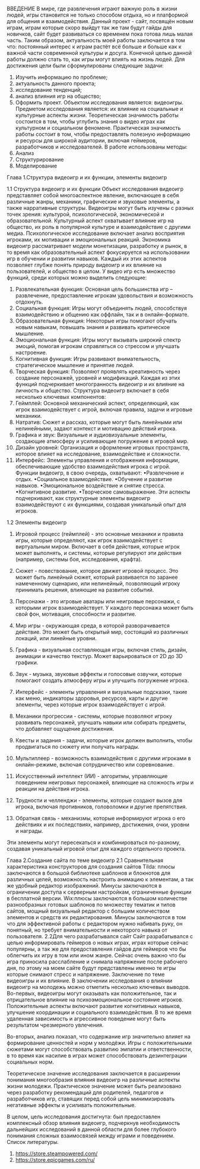 ВВЕДЕНИЕ
В мире, где развлечения играют важную роль в жизни людей, игры становится не только способом отдыха, но и платформой для общения и взаимодействия.
Данный проект - сайт, посвящён новым играм, играм которые скоро выйдут так же там будут гайды для новичков, сайт будет развиваться со временем пока готова лишь малая часть.
Таким образом, актуальность моей работы заключается в том что: постоянный интерес к играм растёт всё больше и больше как к важной части современной культуры и досуга.
Конечной целью данной работы должно стать то, как игры могут влиять на жизнь людей.
Для достижения цели были сформулированы следующие задачи: 
1) Изучить информацию по проблеме;
2) актуальность данного проекта;
3) исследование тенденций;
4) анализ влияния игр на общество; 
5) Оформить проект.
Объектом исследования является: видеоигры.
Предметом исследования является: их влияние на социальные и культурные  аспекты жизни.
Теоретическая значимость работы состоится в том, чтобы углубить знания о видео играх как культурном и  социальном феномене.
Практическая значимость работы состоит в том, чтобы предоставлять полезную информацию и ресурсы для широкой аудитории, включая геймеров, разработчиков и исследователей.
В работе использованы методы:
1) Анализ
2) Структурирование
3) Моделирование





Глава 1.Структура видеоигр и их функции, элементы видеоигр
 
1.1 Структура видеоигр и их функции
Объект исследования видеоигр представляет собой многоаспектное
явление, включающее в себя различные жанры, механики, графические и звуковые элементы, а также нарративные структуры. Видеоигры могут быть изучены с разных точек зрения: культурой, психологической, экономической и образовательной.
Культурный аспект охватывает влияние игр на общество, их роль в популярной культуре и взаимодействие с другими медиа. Психологическое исследование включает анализ восприятия игроками, их мотивации и эмоциональных реакций. Экономика видеоигр рассматривает модели монетизации, разработку и рынок, в то время как образовательный аспект фокусируется на использовании игр в обучении и развитии навыков.
Каждый их этих аспектов позволяет глубже понять природу видеоигр и их влияние на пользователей, и общество в целом.
У видео игр есть множество функций, среди которых можно выделить следующие: 
1. Развлекательная функция: Основная цель большинства игр – развлечение, предоставление игрокам удовольствия и возможность отдохнуть.
2. Социальная функция: Игры могут объединять людей, способствуя взаимодействию и общению как оффлайн, так и в онлайн-формате.
 3. Образовательная функция: Некоторые игры помогают обучать новым навыкам, повышать знания и развивать критическое мышление.
4. Эмоциональная функция: Игры могут вызывать широкий спектр эмоций, помогая игрокам справляться со стрессом и улучшать настроение.
5. Когнитивная функция: Игры развивают внимательность, стратегическое мышление и принятие людей.
6. Творческая функция: Позволяют проявлять креативность через создание персонажей, уровней и модификаций.
Каждая из этих функций подчеркивает многогранность видеоигр и их влияние на личность и общество.
Структура видеоигр включает в себя несколько ключевых компонентов:
1. Геймплей: Основной механический аспект, определяющий, как игрок взаимодействует с игрой, включая правила, задачи и игровые механики.
 2. Натратив: Сюжет и рассказ, которые могут быть линейными или нелинейными, задают контекст и мотивацию действий игрока.
3. Графика и звук: Визуальные и аудиовизуальные элементы, создающие атмосферу и усиливающие погружение в игровой мир.
4. Дизайн уровней: Организация и оформление игровых пространств, которое влияет на исследование, взаимодействие и сложности. 
5. Интерфейс: Элементы управления и отображения информации, обеспечивающие удобство взаимодействия игрока с игрой.
Функции видеоигр, в свою очередь, охватывают:
•Развлечение и отдых.
•Социальное взаимодействие.
•Обучение и развитие навыков.
•Эмоциональное воздействие и снятие стресса.
•Когнитивное развитие.
•Творческое самовыражение.
Эти аспекты подчеркивают, как структурные элементы видеоигр взаимодействуют с их функциями, создавая уникальный опыт для игроков.

1.2 Элементы видеоигр
1. Игровой процесс (геймплей) - это основные механики и правила игры, которые определяют, как игрок взаимодействует с виртуальным миром. Включает в себя действия, которые игрок может выполнять, и системы, которые регулируют эти действия (например, системы боя, исследования, крафта).

2. Сюжет - повествование, которое движет игровой процесс. Это может быть линейный сюжет, который развивается по заранее намеченному сценарию, или нелинейный, позволяющий игроку принимать решения, влияющие на развитие событий.

3. Персонажи - это игровые аватары или неигровые персонажи, с которыми игрок взаимодействует. У каждого персонажа может быть свой фон, мотивация, способности и развитие.

4. Мир игры - окружающая среда, в которой разворачивается действие. Это может быть открытый мир, состоящий из различных локаций, или линейные уровни.

5. Графика - визуальная составляющая игры, включая стиль, дизайн, анимации и качество текстур. Может варьироваться от 2D до 3D графики.

6. Звук - музыка, звуковые эффекты и голосовые озвучки, которые помогают создать атмосферу игры и улучшить погружение игрока.

7. Интерфейс - элементы управления и визуальные подсказки, такие как меню, индикаторы здоровья, ресурсов, карты и другие элементы, через которые игрок взаимодействует с игрой.

8. Механики прогрессии - системы, которые позволяют игроку развивать персонажей, улучшать навыки или собирать предметы, что добавляет ощущение достижения.

9. Квесты и задания - задачи, которые игрок должен выполнить, чтобы продвигаться по сюжету или получать награды.

10. Мультиплеер - возможность взаимодействия с другими игроками в онлайн-режиме, включая сотрудничество или соревнование.

11. Искусственный интеллект (ИИ) - алгоритмы, управляющие поведением неигровых персонажей, влияющие на сложность игры и реакции на действия игрока.

12. Трудности и челленджи - элементы, которые создают вызов для игрока, включая противников, головоломки и другие препятствия.

13. Обратная связь - механизмы, которые информируют игрока о его действиях и их последствиях, например, достижения, очки, уровни и награды.
	
Эти элементы могут пересекаться и комбинироваться по-разному, создавая уникальный игровой опыт для каждого отдельного проекта.


Глава 2.Создание сайта по теме видеоигр
2.1 Сравнительная характеристика конструкторов для создания сайтов
Tilda: плюсы заключаются в большой библиотеке шаблонов и блокнотов для различных целей, возможность настроить анимацию к элементам, а так же удобный редактор изображений.
Минусы заключаются в ограничении доступа к серверным настройкам, ограниченные функции в  бесплатной версии.
Wix:плюсы заключаются в большом количестве разнообразных готовых шаблонов по множеству тематик и типов сайтов, мощный визуальный редактор с большим количеством элементов и средств их редактирования.
Минусы заключаются в том что для эффективной работы с редактором нужно набивать руку, он понятный, но требует внимательности и некоторого навыка от пользователя.
2.2Для чего разрабатывался сайт
Сайт разрабатывался с целью информировать геймеров о новых играх, играх которые сейчас популярны, а так же для предоставления гайдов для геймеров что бы облегчить их игру в том или ином жанре.
Сейчас очень важно что бы игра приносила расслабление и снимала напряжение после рабочего дня, по этому на моем сайте будут представлены именно те игры которые снимают стресс и напряжение.
Заключение по теме видеоигры и их влияние.
В заключении исследования о влиянии видеоигр на молодежь можно отметить несколько ключевых выводов. Во-первых, видеоигры могут оказывать как положительное, так и отрицательное влияние на психоэмоциональное состояние игроков. Положительные аспекты включают развитие когнитивных навыков, улучшение координации и социального взаимодействия. В то же время удаленная зависимость и агрессивное поведение могут быть результатом чрезмерного увлечения.

Во-вторых, анализ показал, что содержание игр значительно влияет на формирование ценностей и норм у молодёжи. Игры с положительными сюжетами могут способствовать развитию эмпатии и ответственности, в то время как насилие в играх может способствовать дезинтеграции социальных норм.

Теоретическое значение исследования заключается в расширении понимания многообразия влияния видеоигр на различные аспекты жизни молодежи. Практическое значение может быть реализовано через разработку рекомендаций для родителей, педагогов и разработчиков игр, ставящих перед собой цель минимизировать негативные эффекты и усиливать положительные.

В целом, цель исследования достигнута: был предоставлен комплексный обзор влияния видеоигр, подчеркнув необходимость дальнейших исследований в данной области для более глубокого понимания сложных взаимосвязей между играми и поведением.
Список литературы.
1. https://store.steampowered.com/
2. https://store.epicgames.com/ru/

